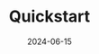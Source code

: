 ---
title: 'Quickstart'
date: 2024-06-15
description: "Installing and creating a Renoir project"
slug: "install"
toc: true
tags: ["docs", "book"]
weight: 200
showAuthor: false
showBreadcrumbs: true
---